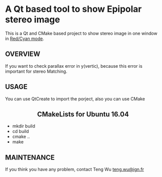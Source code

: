 # A Qt based tool to show Epipolar stereo image

This is a Qt and CMake based project to show stereo image in one window in [Red/Cyan mode](https://en.wikipedia.org/wiki/Anaglyph_3D).

## OVERVIEW
If you want to check parallax error in y(vertic), because this error is important for stereo Matching.

## USAGE
You can use QtCreate to import the porject, also you can use CMake
<center><h2>CMakeLists for Ubuntu 16.04</h2></center>
<UL>
<LI> mkdir build
<LI> cd build
<LI> cmake ..
<LI> make
</UL>

## MAINTENANCE

If you think you have any problem, contact Teng Wu <teng.wu@ign.fr>
